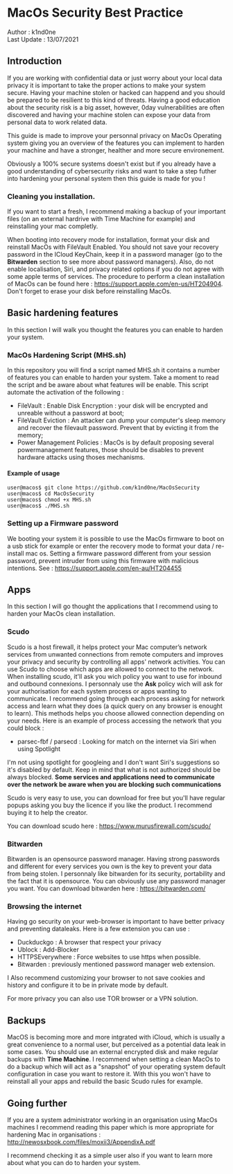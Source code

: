 # MacOs Security Best Practice

Author : k1nd0ne </br>
Last Update : 13/07/2021

## Introduction
If you are working with confidential data or just worry about your local data privacy it is important to take the proper actions to make your system secure.
Having your machine stolen or hacked can happend and you should be prepared to be resilient to this kind of threats. Having a good education about the security risk is a big asset,
however, 0day vulnerabilities are often discovered and having your machine stolen can expose your data from personal data to work related data.

This guide is made to improve your personnal privacy on MacOs Operating system giving you an overview of the features you can implement to harden your machine and have a stronger, healther and more secure environement.

Obviously a 100% secure systems doesn't exist but if you already have a good understanding of cybersecurity risks and want to take a step futher into hardening your personal system then this guide is made for you !


### Cleaning you installation. 
If you want to start a fresh, I recommend making a backup of your important files (on an external hardrive with Time Machine for example) and reinstalling your mac completly. 

When booting into recovery mode for installation, format your disk and reinstall MacOs with FileVault Enabled. You should not save your recovery password in the ICloud KeyChain, keep it in a password manager (go to the **Bitwarden** section to see more about password managers). Also, do not enable localisation, Siri, and privacy related options if you do not agree with some apple terms of services. The procedure to perform a clean installation of MacOs can be found here : https://support.apple.com/en-us/HT204904. Don't forget to erase your disk before reinstalling MacOs.

## Basic hardening features
In this section I will walk you thought the features you can enable to harden your system.

### MacOs Hardening Script (MHS.sh) 
In this repository you will find a script named MHS.sh it contains a number of features you can enable to harden your system.
Take a moment to read the script and be aware about what features will be enable. This script automate the activation of the following :
- FileVault : Enable Disk Encryption : your disk will be encrypted and unreable without a password at boot;
- FileVault Eviction : An attacker can dump your computer's sleep memory and recover the filevault password. Prevent that by evicting it from the memory;
- Power Management Policies : MacOs is by default proposing several powermanagement features, those should be disables to prevent hardware attacks using thoses mechanisms.

#### Example of usage
```
user@macos$ git clone https://github.com/k1nd0ne/MacOsSecurity
user@macos$ cd MacOsSecurity
user@macos$ chmod +x MHS.sh
user@macos$ ./MHS.sh
```

### Setting up a Firmware password
We booting your system it is possible to use the MacOs firmware to boot on a usb stick for example or enter the recovery mode to format your data / re-install mac os. 
Setting a firmware password different from your session password, prevent intruder from using this firmware with malicious intentions. See : https://support.apple.com/en-au/HT204455


## Apps

In this section I will go thought the applications that I recommend using to harden your MacOs clean installation.

### Scudo

Scudo is a host firewall, it helps protect your Mac computer’s network services from unwanted connections from remote computers and improves your privacy and security by controlling all apps' network activities. You can use Scudo to choose which apps are allowed to connect to the network. 
When installing scudo, it'll ask you wich policy you want to use for inbound and outbound connexions. I personnaly use the **Ask** policy wich will ask for your authorisation for each system process or apps wanting to communicate. I recommend going through each process asking for network access and learn what they does (a quick query on any browser is enought to learn). This methods helps you choose allowed connection depending on your needs. Here is an example of process accessing the network that you could block : 
- parsec-fbf / parsecd : Looking for match on the internet via Siri when using Spotlight

I'm not using spotlight for googleing and I don't want Siri's suggestions so it's disabled by default. 
Keep in mind that what is not authorized should be always blocked.
**Some services and applications need to communicate over the network be aware when you are blocking such communications**

Scudo is very easy to use, you can download for free but you'll have regular popups asking you buy the licence if you like the product. I recommend buying it to help the creator.

You can download scudo here : https://www.murusfirewall.com/scudo/

### Bitwarden
Bitwarden is an opensource password manager. Having strong passwords and different for every services you own is the key to prevent your data from being stolen. I personnaly like bitwarden for its security, portability and the fact that it is opensource. 
You can obviously use any password manager you want. You can download bitwarden here : https://bitwarden.com/

### Browsing the internet
Having go security on your web-browser is important to have better privacy and preventing dataleaks.
Here is a few extension you can use : 
- Duckduckgo : A browser that respect your privacy
- Ublock : Add-Blocker
- HTTPSEverywhere : Force websites to use https when possible.
- Bitwarden : previously mentioned password manager web extension. 

I Also recommend customizing your browser to not save cookies and history and configure it to be in private mode by default. 

For more privacy you can also use TOR browser or a VPN solution.

## Backups 

MacOS is becoming more and more intgrated with iCloud, which is usually a great convenience to a normal user, but perceived as a potential data leak in some cases. You  should use an external encrypted disk and make regular backups with  **Time Machine**. I recommend when setting a clean MacOs to do a backup which will act as a "snapshot" of your operating system default configuration in case you want to restore it. With this you won't have to reinstall all your apps and rebuild the basic Scudo rules for example. 

## Going further 

If you are a system administrator working in an organisation using MacOs machines I recommend reading this paper which is more appropriate for hardening Mac in organisations : http://newosxbook.com/files/moxii3/AppendixA.pdf

I recommend checking it as a simple user also if you want to learn more about what you can do to harden your system.
